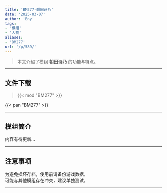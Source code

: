 ```yaml
---
title: 'BM277-朝田诗乃'
date: '2025-03-07'
author: 'Bny'
tags:
- '模组'
- '人物'
aliases:
- 'BM277'
url: '/p/589/'
---
```


> 本文介绍了模组 **朝田诗乃** 的功能与特点。

---

## 文件下载  

> {{< mod "BM277" >}}  

{{< pan "BM277" >}}  

---

## 模组简介

>  
内容有待更新...  

---

## 注意事项

>  
为避免损坏存档，使用前请备份游戏数据。  
可能与其他模组存在冲突，建议单独测试。  

---

